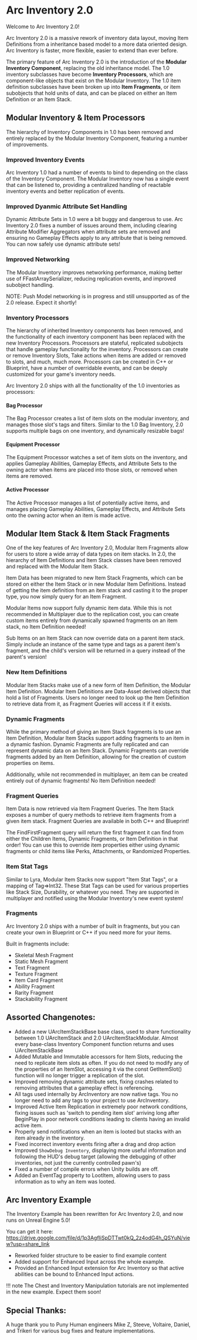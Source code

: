 # Arc Inventory 2.0

Welcome to Arc Inventory 2.0!  

Arc Inventory 2.0 is a massive rework of inventory data layout, moving Item Definitions from a inheritance based model to a more data oriented design.  Arc Inventory is faster, more flexible, easier to extend than ever before.  

The primary feature of Arc Inventory 2.0 is the introduction of the **Modular Inventory Component**, replacing the old inheritance model.  The 1.0 inventory subclasses have become **Inventory Processors**, which are component-like objects that exist on the Modular Inventory.  The 1.0 item definition subclasses have been broken up into **Item Fragments**, or item subobjects that hold units of data, and can be placed on either an Item Definition or an Item Stack.

## Modular Inventory & Item Processors

The hierarchy of Inventory Components in 1.0 has been removed and entirely replaced by the Modular Inventory Component, featuring a number of improvements.

### Improved Inventory Events

Arc Inventory 1.0 had a number of events to bind to depending on the class of the Inventory Component.  The Modular Inventory now has a single event that can be listened to, providing a centralized handling of reactable inventory events and better replication of events.

### Improved Dyanmic Attribute Set Handling

Dynamic Attribute Sets in 1.0 were a bit buggy and dangerous to use.  Arc Inventory 2.0 fixes a number of issues around them, including clearing Attribute Modifier Aggregators when attribute sets are removed and ensuring no Gameplay Effects apply to any attribute that is being removed.  You can now safely use dynamic attribute sets!

### Improved Networking

The Modular Inventory improves networking performance, making better use of FFastArraySerializer, reducing replication events, and improved subobject handling.

NOTE: Push Model networking is in progress and still unsupported as of the 2.0 release.  Expect it shortly!

### Inventory Processors

The hierarchy of inherited Inventory components has been removed, and the functionality of each inventory component has been replaced with the new Inventory Processors.  Processors are stateful, replicated subobjects that handle gameplay functionality for the inventory.  Processors can create or remove Inventory Slots, Take actions when items are added or removed to slots, and much, much more.  Processors can be created in C++ or Blueprint, have a number of overridable events, and can be deeply customized for your game's inventory needs.  

Arc Inventory 2.0 ships with all the functionality of the 1.0 inventories as processors: 

#### Bag Processor

The Bag Processor creates a list of item slots on the modular inventory, and manages those slot's tags and filters.  Similar to the 1.0 Bag Inventory, 2.0 supports multiple bags on one inventory, and dynamically resizable bags!

#### Equipment Processor

The Equipment Processor watches a set of item slots on the inventory, and applies Gameplay Abilities, Gameplay Effects, and Attribute Sets to the owning actor when items are placed into those slots, or removed when items are removed.  

#### Active Processor

The Active Processor manages a list of potentially active items, and manages placing Gameplay Abilities, Gameplay Effects, and Attribute Sets onto the owning actor when an item is made active.  

## Modular Item Stack & Item Stack Fragments

One of the key features of Arc Inventory 2.0, Modular Item Fragments allow for users to store a wide array of data types on item stacks.  In 2.0, the hierarchy of Item Definitions and Item Stack classes have been removed and replaced with the Modular Item Stack.  

Item Data has been migrated to new Item Stack Fragments, which can be stored on either the Item Stack or in new Modular Item Definitions.  Instead of getting the item definition from an item stack and casting it to the proper type, you now simply query for an Item Fragment.

Modular Items now support fully dynamic item data.  While this is not recommended in Multiplayer due to the replication cost, you can create custom items entirely from dynamically spawned fragments on an item stack, no Item Definition needed!

Sub Items on an Item Stack can now override data on a parent item stack.  Simply include an instance of the same type and tags as a parent item's fragment, and the child's version will be returned in a query instead of the parent's version!

### New Item Definitions

Modular Item Stacks make use of a new form of Item Definition, the Modular Item Definition.  Modular Item Definitions are Data-Asset derived objects that hold a list of Fragments.  Users no longer need to look up the Item Definition to retrieve data from it, as Fragment Queries will access it if it exists.  

### Dynamic Fragments

While the primary method of giving an Item Stack fragments is to use an Item Definition, Modular Item Stacks support adding fragments to an item in a dynamic fashion.  Dynamic Fragments are fully replicated and can represent dynamic data on an Item Stack.  Dynamic Fragments can override fragments added by an Item Definition, allowing for the creation of custom properties on items.

Additionally, while not recommended in multiplayer, an item can be created entirely out of dynamic fragments!  No Item Definition needed!

### Fragment Queries

Item Data is now retrieved via Item Fragment Queries.  The Item Stack exposes a number of query methods to retrieve item fragments from a given item stack.  Fragment Queries are available in both C++ and Blueprint!

The FindFirstFragment query will return the first fragment it can find from either the Children Items, Dynamic Fragments, or Item Definition in that order!  You can use this to override item properties either using dynamic fragments or child items like Perks, Attachments, or Randomized Properties.

### Item Stat Tags

Similar to Lyra, Modular Item Stacks now support "Item Stat Tags", or a mapping of Tag=>Int32.  These Stat Tags can be used for various properties like Stack Size, Durability, or whatever you need.  They are supported in multiplayer and notified using the Modular Inventory's new event system!


### Fragments

Arc Inventory 2.0 ships with a number of built in fragments, but you can create your own in Blueprint or C++ if you need more for your items.

Built in fragments include: 
* Skeletal Mesh Fragment
* Static Mesh Fragment
* Text Fragment
* Texture Fragment
* Item Card Fragment
* Ability Fragment
* Rarity Fragment
* Stackability Fragment

## Assorted Changenotes:

* Added a new UArcItemStackBase base class, used to share functionality between 1.0 UArcItemStack and 2.0 UArcItemStackModular.  Almost every base-class Inventory Component function returns and uses UArcItemStackBase 
* Added Mutable and Immutable accessors for Item Slots, reducing the need to replicate item slots as often.  If you do not need to modify any of the properties of an ItemSlot, accessing it via the const GetItemSlot() function will no longer trigger a replication of the slot.  
* Improved removing dynamic attribute sets, fixing crashes related to removing attributes that a gameplay effect is referencing.
* All tags used internally by ArcInventory are now native tags.  You no longer need to add any tags to your project to use ArcInventory.
* Improved Active Item Replication in extremely poor network conditions, fixing issues such as 'switch to pending item slot' arriving long after BeginPlay in poor network conditions leading to clients having an invalid active item.
* Properly send notifications when an item is looted but stacks with an item already in the inventory.  
* Fixed incorrect inventory events firing after a drag and drop action
* Improved `ShowDebug Inventory`, displaying more useful information and following the HUD's debug target (allowing the debugging of other inventories, not just the currently controlled pawn's)
* Fixed a number of compile errors when Unity builds are off.
* Added an EventTag property to LootItem, allowing users to pass information as to why an item was looted.  

## Arc Inventory Example 

The Inventory Example has been rewritten for Arc Inventory 2.0, and now runs on Unreal Engine 5.0!  

You can get it here: https://drive.google.com/file/d/1p3AgfIiSpDTTwt0kQ_2z4odG4h_QSYuN/view?usp=share_link

* Reworked folder structure to be easier to find example content
* Added support for Enhanced Input across the whole example.
* Provided an Enhanced Input extension for Arc Inventory so that active abilities can be bound to Enhanced Input actions.  

!!! note
    The Chest and Inventory Manipulation tutorials are not implemented in the new example.  Expect them soon!

## Special Thanks:

A huge thank you to Puny Human engineers Mike Z, Steeve, Voltaire, Daniel, and Trikeri for various bug fixes and feature implementations.  

